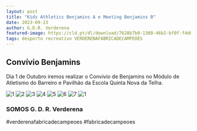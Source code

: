 ```yaml
---
layout: post
title: "Kids Athletics Benjamins A e Meeting Benjamins B"
date: 2023-09-23
author: G.D.R. Verderena
featured-image: https://cld.pt/dl/download/7628b7b0-1300-46b2-bf0f-f4d08a05c957/benjamins.jpeg
tags: desporto recreativo VERDERENAFABRICADECAMPEOES
---
```



<H2>Convívio Benjamins</H2>

Dia 1 de Outubro iremos realizar o Convívio de Benjamins no Módulo de Atletismo do Barreiro e Pavilhão da Escola Quinta Nova da Telha.

![1](https://cld.pt/dl/download/7628b7b0-1300-46b2-bf0f-f4d08a05c957/benjamins.jpeg)
![2](https://cld.pt/dl/download/26996da1-9f47-4649-9620-dd6e1b8f9ef9/WhatsApp%20Image%202023-09-25%20at%2008.20.30.jpeg)
![3](https://cld.pt/dl/download/94da69c3-b7a7-477b-8825-ed69ce13ac44/1.jpeg)
![4](https://cld.pt/dl/download/d5a6e0fb-92bd-455d-8aff-f90e03c98a5e/2.jpeg)
![5](https://cld.pt/dl/download/db9cf18f-b7bb-4c61-be91-bd2a715d4526/3.jpeg)
![6](https://cld.pt/dl/download/a4647148-2c49-41ac-8b8e-aa4fc0771ac2/4.jpeg)
![7](https://cld.pt/dl/download/77d00444-3c99-44bc-8160-2605db9bfdaf/7.jpeg)
![1](https://cld.pt/dl/download/15b75da6-8c8c-44e2-b0c0-6a2fb03079ba/8.jpeg)

<H3>SOMOS G. D. R. Verderena</H3>

#verderenafabricadecampeoes #fabricadecampeoes 
